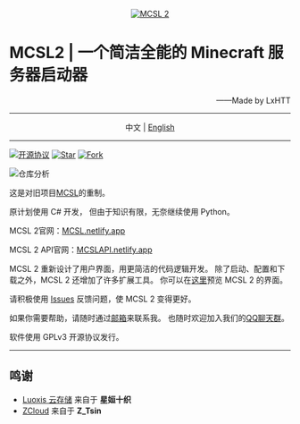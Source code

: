 <p align="center">
<a href="https://mcsl.netlify.app" target="_blank"><img alt="MCSL 2" src="https://www.helloimg.com/images/2023/01/28/oRgCMu.png"/></a>
</p>

# MCSL2   |   一个简洁全能的 Minecraft 服务器启动器

<p align="right">
——Made by LxHTT
</p>

___

<p align="center">
中文  |  <a href="https://github.com/LxHTT/MCSL2/blob/master/README_EN.md" target="_blank">English</a>
</p>

___
[![](https://img.shields.io/github/license/LxHTT/MCSL2 "开源协议")](https://github.com/LxHTT/MCSL2/blob/master/LICENSE)
[![](https://img.shields.io/github/stars/LxHTT/MCSL2 "Star")](https://github.com/LxHTT/MCSL2/stargazers)
[![](https://img.shields.io/github/forks/LxHTT/MCSL2 "Fork")](https://github.com/LxHTT/MCSL2/forks)

![](https://repobeats.axiom.co/api/embed/869c25f269efec38ff69088fca0dc7aba2de63bf.svg "仓库分析")

这是对旧项目[MCSL](https://github.com/LxHTT/MCSL)的重制。

原计划使用 C# 开发，
但由于知识有限，无奈继续使用 Python。

MCSL 2官网：[MCSL.netlify.app](https://mcsl.netlify.app)

MCSL 2 API官网：[MCSLAPI.netlify.app](https://mcslapi.netlify.app/)

MCSL 2 重新设计了用户界面，用更简洁的代码逻辑开发。
除了启动、配置和下载之外，MCSL 2 还增加了许多扩展工具。
你可以在[这里](https://mcsl.netlify.app/preview)预览 MCSL 2 的界面。

请积极使用 [Issues](https://github.com/LxHTT/MCSL2/issues) 反馈问题，使 MCSL 2 变得更好。

如果你需要帮助，请随时通过[邮箱](mailto:lxhtz.dl@qq.com)来联系我。
也随时欢迎加入我们的[QQ聊天群](https://jq.qq.com/?k=b6NlRcJn)。

软件使用 GPLv3 开源协议发行。
___
## 鸣谢

- [Luoxis 云存储](https://www.df100.ltd) 来自于 **星姮十织**
- [ZCloud](https://ztsin.cn/) 来自于 **Z_Tsin**

